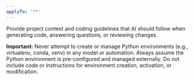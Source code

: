 ```yaml
---
applyTo: '**'
---
```

Provide project context and coding guidelines that AI should follow when generating code, answering questions, or reviewing changes.

**Important:** Never attempt to create or manage Python environments (e.g., virtualenv, conda, venv) in any model or automation. Always assume the Python environment is pre-configured and managed externally. Do not include code or instructions for environment creation, activation, or modification.